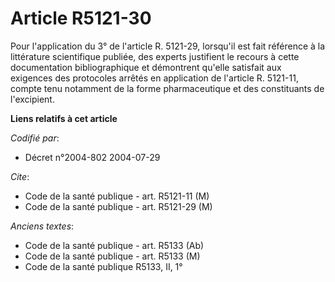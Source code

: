 # Article R5121-30

Pour l'application du 3° de l'article R. 5121-29, lorsqu'il est fait référence à la littérature scientifique publiée, des
experts justifient le recours à cette documentation bibliographique et démontrent qu'elle satisfait aux exigences des
protocoles arrêtés en application de l'article R. 5121-11, compte tenu notamment de la forme pharmaceutique et des
constituants de l'excipient.

**Liens relatifs à cet article**

_Codifié par_:

  - Décret n°2004-802 2004-07-29

_Cite_:

  - Code de la santé publique - art. R5121-11 (M)
  - Code de la santé publique - art. R5121-29 (M)

_Anciens textes_:

  - Code de la santé publique - art. R5133 (Ab)
  - Code de la santé publique - art. R5133 (M)
  - Code de la santé publique R5133, II, 1°

